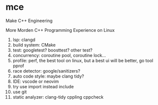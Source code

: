 # mce
Make C++ Engineering

More Morden C++ Programming Experience on Linux
1. lsp: clangd
2. build system: CMake
3. test: googletest? boosttest? other test?
4. concurrency: coroutine pool, coroutine lock... 
5. profile: perf, the best tool on linux, but a best ui will be better, go tool pprof
6. race detector: google/sanitizers? 
7. auto code style: maybe clang tidy?
8. IDE: vscode or neovim
9. try use import instead include
10. use git
11. static analyzer: clang-tidy cppling cppcheck
